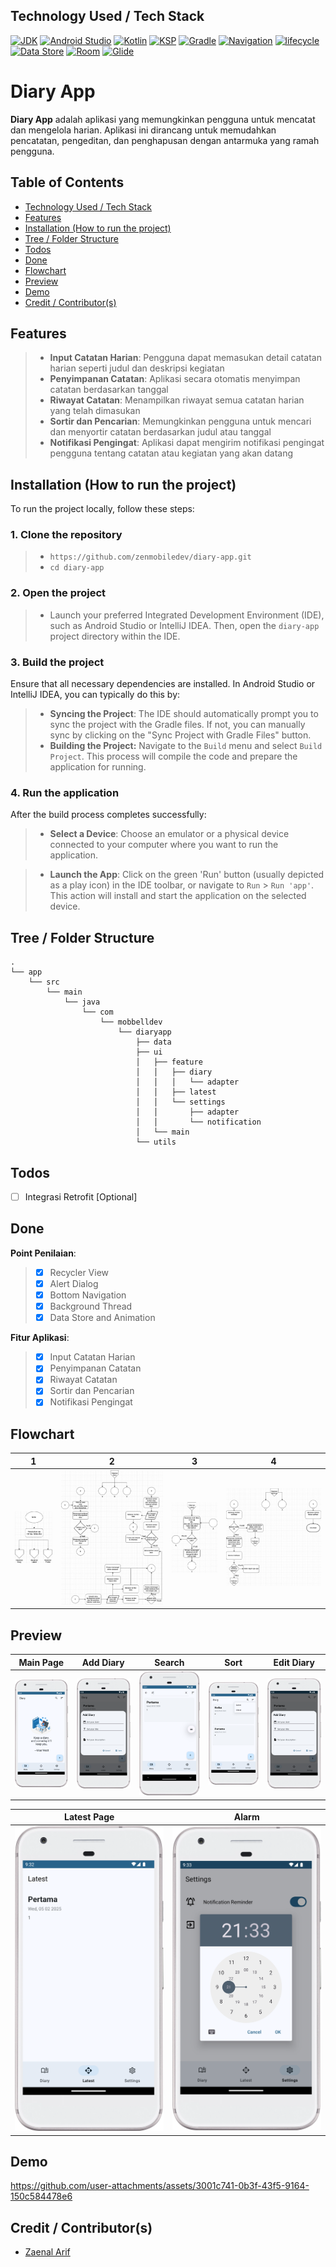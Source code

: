 
## Technology Used / Tech Stack

[![JDK](https://img.shields.io/badge/openjdk-21.0.3-437291?style=for-the-badge&logo=openJdk&logoColor=white)](https://openjdk.org/)
[![Android Studio](https://img.shields.io/badge/Android_Studio-2024.2.1_Patch_3-3DDC84?style=for-the-badge&logo=android-studio&logoColor=white)](https://developer.android.com/studio)
[![Kotlin](https://img.shields.io/badge/Kotlin-1.9.24-7F52FF?style=for-the-badge&logo=kotlin&logoColor=white)](http://kotlinlang.org)
[![KSP](https://img.shields.io/badge/KSP-1.9.21--1.0.15-7F52FF?style=for-the-badge&logo=kotlin&logoColor=white)](https://github.com/google/ksp)
[![Gradle](https://img.shields.io/badge/gradle-8.9-02303A?style=for-the-badge&logo=gradle&logoColor=white)](https://developer.android.com/studio/releases/gradle-plugin)
[![Navigation](https://img.shields.io/badge/Navigation-2.8.5-3DDC84?style=for-the-badge&logo=android&logoColor=white)](https://developer.android.com/jetpack/androidx/releases/navigation)
[![lifecycle](https://img.shields.io/badge/Lifecycle-2.8.7-3DDC84?style=for-the-badge&logo=android&logoColor=white)](https://developer.android.com/jetpack/androidx/releases/lifecycle)
[![Data Store](https://img.shields.io/badge/Data_Store-1.1.1-3DDC84?style=for-the-badge&logo=android&logoColor=white)](https://developer.android.com/jetpack/androidx/releases/datastore)
[![Room](https://img.shields.io/badge/Room-2.6.1-3DDC84?style=for-the-badge&logo=android&logoColor=white)](https://developer.android.com/jetpack/androidx/releases/room)
[![Glide](https://img.shields.io/badge/Glide-4.16.0-18BED4?style=for-the-badge&logo=glide&logoColor=white)](https://github.com/bumptech/glide#proguard)
# Diary App

**Diary App** adalah aplikasi yang memungkinkan pengguna untuk mencatat dan mengelola harian. Aplikasi ini dirancang untuk memudahkan pencatatan, pengeditan, dan penghapusan dengan antarmuka yang ramah pengguna.


## Table of Contents
- [Technology Used / Tech Stack](#technology-used--tech-stack)
- [Features](#features)
- [Installation (How to run the project)](#installation-how-to-run-the-project)
- [Tree / Folder Structure](#tree--folder-structure)
- [Todos](#todos)
- [Done](#done)
- [Flowchart](#flowchart)
- [Preview](#preview)
- [Demo](#demo)
- [Credit / Contributor(s)](#credit--contributors)
## Features

>- **Input Catatan Harian**: Pengguna dapat memasukan detail catatan harian seperti judul dan deskripsi kegiatan
>- **Penyimpanan Catatan**: Aplikasi secara otomatis menyimpan catatan berdasarkan tanggal
>- **Riwayat Catatan**: Menampilkan riwayat semua catatan harian yang telah dimasukan
>- **Sortir dan Pencarian**: Memungkinkan pengguna untuk mencari dan menyortir catatan berdasarkan judul atau tanggal
>- **Notifikasi Pengingat**: Aplikasi dapat mengirim notifikasi pengingat pengguna tentang catatan atau kegiatan yang akan datang


## Installation (How to run the project)

To run the project locally, follow these steps:

### 1. Clone the repository
>- ```https://github.com/zenmobiledev/diary-app.git```
>- ```cd diary-app```

### 2. Open the project
>- Launch your preferred Integrated Development Environment (IDE), such as Android Studio or IntelliJ IDEA. Then, open the ```diary-app``` project directory within the IDE.

### 3. Build the project
Ensure that all necessary dependencies are installed. In Android Studio or IntelliJ IDEA, you can typically do this by:

>- **Syncing the Project**: The IDE should automatically prompt you to sync the project with the Gradle files. If not, you can manually sync by clicking on the "Sync Project with Gradle Files" button.
>- **Building the Project:** Navigate to the ```Build``` menu and select ```Build Project```. This process will compile the code and prepare the application for running.

### 4. Run the application
After the build process completes successfully:

>- **Select a Device**: Choose an emulator or a physical device connected to your computer where you want to run the application.

>- **Launch the App**: Click on the green 'Run' button (usually depicted as a play icon) in the IDE toolbar, or navigate to ```Run``` > ```Run 'app'```. This action will install and start the application on the selected device.
## Tree / Folder Structure
```
.
└── app
    └── src
        └── main
            └── java
                └── com
                    └── mobbelldev
                        └── diaryapp
                            ├── data
                            ├── ui
                            │   ├── feature
                            │   │   ├── diary
                            │   │   │   └── adapter
                            │   │   ├── latest
                            │   │   └── settings
                            │   │       ├── adapter
                            │   │       └── notification
                            │   └── main
                            └── utils
```
## Todos
- [ ] Integrasi Retrofit [Optional]

## Done
**Point Penilaian**:
>- [x] Recycler View
>- [x] Alert Dialog
>- [x] Bottom Navigation
>- [x] Background Thread
>- [x] Data Store and Animation 

**Fitur Aplikasi**:
>- [x]  Input Catatan Harian
>- [x]  Penyimpanan Catatan
>- [x]  Riwayat Catatan
>- [x]  Sortir dan Pencarian
>- [x]  Notifikasi Pengingat

## Flowchart
|1                                 |2                                 |3                                |4                                |
|----------------------------------|----------------------------------|---------------------------------|---------------------------------|
|![1](app/src/main/java/com/mobbelldev/assets/flow/Diary%20App-Page-1.png)|![2](app/src/main/java/com/mobbelldev/assets/flow/Diary%20App-Page-2.png)|![3](app/src/main/java/com/mobbelldev/assets/flow/Diary%20App-Page-3.png)|![4](app/src/main/java/com/mobbelldev/assets/flow/Diary%20App-Page-4.png)|
## Preview
|Main Page                         |Add Diary                         |Search                            |Sort                              |Edit Diary                        |
|----------------------------------|----------------------------------|----------------------------------|----------------------------------|----------------------------------|
|![Main Page](https://github.com/zenmobiledev/diary-app/blob/master/app/src/main/java/com/mobbelldev/assets/preview/main_page.png)|![Add Diary](https://github.com/zenmobiledev/diary-app/blob/master/app/src/main/java/com/mobbelldev/assets/preview/add_diary.png)|![Search](https://github.com/zenmobiledev/diary-app/blob/master/app/src/main/java/com/mobbelldev/assets/preview/search.png)|![Sort](https://github.com/zenmobiledev/diary-app/blob/master/app/src/main/java/com/mobbelldev/assets/preview/sort.png)|![Add Diary](https://github.com/zenmobiledev/diary-app/blob/master/app/src/main/java/com/mobbelldev/assets/preview/add_diary.png)|![Search](https://github.com/zenmobiledev/diary-app/blob/master/app/src/main/java/com/mobbelldev/assets/preview/search.png)|![Edit Diary](https://github.com/zenmobiledev/diary-app/blob/master/app/src/main/java/com/mobbelldev/assets/preview/edit_diary.png)|

|Latest Page                       |Alarm                             |
|----------------------------------|----------------------------------|
|![Latest Page](https://github.com/zenmobiledev/diary-app/blob/master/app/src/main/java/com/mobbelldev/assets/preview/latest_page.png)|![Alarm](https://github.com/zenmobiledev/diary-app/blob/master/app/src/main/java/com/mobbelldev/assets/preview/alarm.png)|

## Demo

https://github.com/user-attachments/assets/3001c741-0b3f-43f5-9164-150c584478e6

## Credit / Contributor(s)

- [Zaenal Arif](https://github.com/zenmobiledev)

